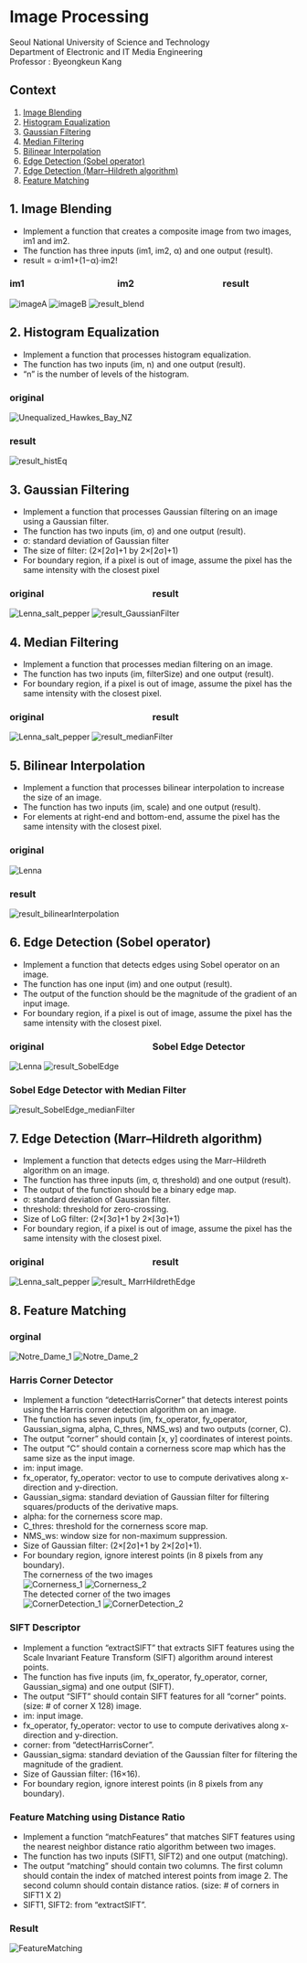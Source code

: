 # Image Processing
Seoul National University of Science and Technology<br />
Department of Electronic and IT Media Engineering<br />
Professor : Byeongkeun Kang<br />
## Context
1. [Image Blending](#1-image_blending)
2. [Histogram Equalization](#2-histogram-equalization)
3. [Gaussian Filtering](#3-gaussian-filtering)
4. [Median Filtering](#4-median-filtering)
5. [Bilinear Interpolation](#5-bilinear-interpolation)
6. [Edge Detection (Sobel operator)](#6-edge-detection-sobel-operator)
7. [Edge Detection (Marr–Hildreth algorithm)](#7-edge-detection-marrhildreth-algorithm)
8. [Feature Matching](#8-feature-matching)
## 1. Image Blending
- Implement a function that creates a composite image from two images, im1 and im2.
- The function has three inputs (im1, im2, α) and one output (result). 
- result = α⋅im1+(1−α)⋅im2!<br />
### im1 &nbsp;&nbsp;&nbsp;&nbsp;&nbsp;&nbsp;&nbsp;&nbsp;&nbsp;&nbsp;&nbsp;&nbsp;&nbsp;&nbsp;&nbsp;&nbsp;&nbsp;&nbsp;&nbsp;&nbsp;&nbsp;&nbsp;&nbsp;&nbsp;&nbsp;&nbsp;&nbsp;&nbsp;&nbsp;&nbsp;&nbsp;&nbsp;&nbsp;&nbsp;&nbsp;&nbsp;&nbsp;&nbsp;&nbsp;&nbsp; im2 &nbsp;&nbsp;&nbsp;&nbsp;&nbsp;&nbsp;&nbsp;&nbsp;&nbsp;&nbsp;&nbsp;&nbsp;&nbsp;&nbsp;&nbsp;&nbsp;&nbsp;&nbsp;&nbsp;&nbsp;&nbsp;&nbsp;&nbsp;&nbsp;&nbsp;&nbsp;&nbsp;&nbsp;&nbsp;&nbsp;&nbsp;&nbsp;&nbsp;&nbsp;&nbsp;&nbsp;&nbsp;&nbsp; result<br />
![imageA](https://user-images.githubusercontent.com/90415099/147421680-bb43e796-0cf9-4db9-94a3-0bacffc4edf3.png)
![imageB](https://user-images.githubusercontent.com/90415099/147421720-89816649-2a6f-44b4-a54d-87e1b20281d3.png)
![result_blend](https://user-images.githubusercontent.com/90415099/147421774-77d2732e-a51c-4e74-9734-e030fcc00311.png)
## 2. Histogram Equalization
- Implement a function that processes histogram equalization.
- The function has two inputs (im, n) and one output (result).
- “n” is the number of levels of the histogram.
### original 
![Unequalized_Hawkes_Bay_NZ](https://user-images.githubusercontent.com/90415099/147421813-e6f11c03-3936-4648-8d59-66ae1d8dfb60.jpg)
### result
![result_histEq](https://user-images.githubusercontent.com/90415099/147421832-0fea70a7-5808-4676-98d9-e2c48e72d0e6.png)
## 3. Gaussian Filtering
- Implement a function that processes Gaussian filtering on an image using a Gaussian filter.
- The function has two inputs (im, σ) and one output (result).
- σ: standard deviation of Gaussian filter
- The size of filter: (2×⌈2σ⌉+1 by 2×⌈2σ⌉+1)
- For boundary region, if a pixel is out of image, assume the pixel has the same intensity with the closest pixel
### original&nbsp;&nbsp;&nbsp;&nbsp;&nbsp;&nbsp;&nbsp;&nbsp;&nbsp;&nbsp;&nbsp;&nbsp;&nbsp;&nbsp;&nbsp;&nbsp;&nbsp;&nbsp;&nbsp;&nbsp;&nbsp;&nbsp;&nbsp;&nbsp;&nbsp;&nbsp;&nbsp;&nbsp;&nbsp;&nbsp;&nbsp;&nbsp;&nbsp;&nbsp;&nbsp;&nbsp;&nbsp;&nbsp;&nbsp;&nbsp;&nbsp;&nbsp;&nbsp;&nbsp;&nbsp;&nbsp;&nbsp;&nbsp;&nbsp;result
![Lenna_salt_pepper](https://user-images.githubusercontent.com/90415099/147422098-d0945ac0-37b9-4f90-8370-2a81200de076.png)
![result_GaussianFilter](https://user-images.githubusercontent.com/90415099/147422101-ef9f561f-0a02-478d-8050-c37726fca5c0.png)
## 4. Median Filtering
- Implement a function that processes median filtering on an image.
- The function has two inputs (im, filterSize) and one output (result).
- For boundary region, if a pixel is out of image, assume the pixel has the same intensity with the closest pixel.
### original&nbsp;&nbsp;&nbsp;&nbsp;&nbsp;&nbsp;&nbsp;&nbsp;&nbsp;&nbsp;&nbsp;&nbsp;&nbsp;&nbsp;&nbsp;&nbsp;&nbsp;&nbsp;&nbsp;&nbsp;&nbsp;&nbsp;&nbsp;&nbsp;&nbsp;&nbsp;&nbsp;&nbsp;&nbsp;&nbsp;&nbsp;&nbsp;&nbsp;&nbsp;&nbsp;&nbsp;&nbsp;&nbsp;&nbsp;&nbsp;&nbsp;&nbsp;&nbsp;&nbsp;&nbsp;&nbsp;&nbsp;&nbsp;&nbsp;result
![Lenna_salt_pepper](https://user-images.githubusercontent.com/90415099/147422148-1646917c-5ce7-4096-84a3-26ed642d9acf.png)
![result_medianFilter](https://user-images.githubusercontent.com/90415099/147422150-0e3c036f-51a5-404d-a1d1-334593ae8be0.png)
## 5. Bilinear Interpolation
- Implement a function that processes bilinear interpolation to increase the size of an image.
- The function has two inputs (im, scale) and one output (result).
- For elements at right-end and bottom-end, assume the pixel has the same intensity with the closest pixel.
### original
![Lenna](https://user-images.githubusercontent.com/90415099/147422446-abbec39c-cc36-42af-809b-42ee92e4a6e3.png)
### result
![result_bilinearInterpolation](https://user-images.githubusercontent.com/90415099/147422467-48f5bd7f-a5c3-4583-b587-555a3623e894.png)
## 6. Edge Detection (Sobel operator)
- Implement a function that detects edges using Sobel operator on an image.
- The function has one input (im) and one output (result).
- The output of the function should be the magnitude of the gradient of an input image.
- For boundary region, if a pixel is out of image, assume the pixel has the same intensity with the closest pixel.
### original&nbsp;&nbsp;&nbsp;&nbsp;&nbsp;&nbsp;&nbsp;&nbsp;&nbsp;&nbsp;&nbsp;&nbsp;&nbsp;&nbsp;&nbsp;&nbsp;&nbsp;&nbsp;&nbsp;&nbsp;&nbsp;&nbsp;&nbsp;&nbsp;&nbsp;&nbsp;&nbsp;&nbsp;&nbsp;&nbsp;&nbsp;&nbsp;&nbsp;&nbsp;&nbsp;&nbsp;&nbsp;&nbsp;&nbsp;&nbsp;&nbsp;&nbsp;&nbsp;&nbsp;&nbsp;&nbsp;&nbsp;&nbsp;&nbsp;Sobel Edge Detector
![Lenna](https://user-images.githubusercontent.com/90415099/147422446-abbec39c-cc36-42af-809b-42ee92e4a6e3.png)
![result_SobelEdge](https://user-images.githubusercontent.com/90415099/147422571-0cf6d9f8-5315-4aa3-93e6-ab820e5b235b.png)
### Sobel Edge Detector with Median Filter
![result_SobelEdge_medianFilter](https://user-images.githubusercontent.com/90415099/147422573-8797cdef-b404-4738-96d2-41efd661c019.png)
## 7. Edge Detection (Marr–Hildreth algorithm)
- Implement a function that detects edges using the Marr–Hildreth algorithm on an image.
- The function has three inputs (im, σ, threshold) and one output (result).
- The output of the function should be a binary edge map.
- σ: standard deviation of Gaussian filter.
- threshold: threshold for zero-crossing.
- Size of LoG filter: (2×⌈3σ⌉+1 by 2×⌈3σ⌉+1)
- For boundary region, if a pixel is out of image, assume the pixel has the same intensity with the closest pixel.
### original&nbsp;&nbsp;&nbsp;&nbsp;&nbsp;&nbsp;&nbsp;&nbsp;&nbsp;&nbsp;&nbsp;&nbsp;&nbsp;&nbsp;&nbsp;&nbsp;&nbsp;&nbsp;&nbsp;&nbsp;&nbsp;&nbsp;&nbsp;&nbsp;&nbsp;&nbsp;&nbsp;&nbsp;&nbsp;&nbsp;&nbsp;&nbsp;&nbsp;&nbsp;&nbsp;&nbsp;&nbsp;&nbsp;&nbsp;&nbsp;&nbsp;&nbsp;&nbsp;&nbsp;&nbsp;&nbsp;&nbsp;&nbsp;&nbsp;result
![Lenna_salt_pepper](https://user-images.githubusercontent.com/90415099/147422893-4821bffd-7a69-436b-8189-4dbc2952caed.png)
![result_ MarrHildrethEdge](https://user-images.githubusercontent.com/90415099/147422900-a1937a69-8ce0-439d-8ff9-7a073643515e.png)
## 8. Feature Matching
### orginal
![Notre_Dame_1](https://user-images.githubusercontent.com/90415099/147423284-7d80fcc5-c239-4921-ae15-7d41c9b33244.png)
![Notre_Dame_2](https://user-images.githubusercontent.com/90415099/147423285-b08b9c54-e32f-468a-a78c-001c2f02bc5f.png)
### Harris Corner Detector
- Implement a function “detectHarrisCorner” that detects interest points using the Harris corner detection algorithm on an image.
- The function has seven inputs (im, fx_operator, fy_operator, Gaussian_sigma, alpha, C_thres, NMS_ws) and two outputs (corner, C).
- The output “corner” should contain [x, y] coordinates of interest points.
- The output “C” should contain a cornerness score map which has the same size as the input image.
- im: input image.
- fx_operator, fy_operator: vector to use to compute derivatives along x-direction and y-direction.
- Gaussian_sigma: standard deviation of Gaussian filter for filtering squares/products of the derivative maps.
- alpha: for the cornerness score map.
- C_thres: threshold for the cornerness score map.
- NMS_ws: window size for non-maximum suppression.
- Size of Gaussian filter: (2×⌈2σ⌉+1 by 2×⌈2σ⌉+1).
- For boundary region, ignore interest points (in 8 pixels from any boundary).<br />
The cornerness of the two images<br />
![Cornerness_1](https://user-images.githubusercontent.com/90415099/147423188-d54464c6-e048-42bb-a829-4f248067dcc3.jpg)
![Cornerness_2](https://user-images.githubusercontent.com/90415099/147423189-0542c70f-26e8-494c-b599-1fd56346af4a.jpg)<br />
The detected corner of the two images<br />
![CornerDetection_1](https://user-images.githubusercontent.com/90415099/147423242-dd860c21-41cb-4b1f-a89d-444d621f175d.jpg)
![CornerDetection_2](https://user-images.githubusercontent.com/90415099/147423243-3203b303-61e8-41dc-997b-54e9013ea932.jpg)
### SIFT Descriptor
- Implement a function “extractSIFT” that extracts SIFT features using the Scale Invariant Feature Transform (SIFT) algorithm around interest points.
- The function has five inputs (im, fx_operator, fy_operator, corner, Gaussian_sigma) and one output (SIFT).
- The output “SIFT” should contain SIFT features for all “corner” points. (size: # of corner X 128) image.
- im: input image.
- fx_operator, fy_operator: vector to use to compute derivatives along x-direction and y-direction.
- corner: from “detectHarrisCorner”.
- Gaussian_sigma: standard deviation of the Gaussian filter for filtering the magnitude of the gradient.
- Size of Gaussian filter: (16×16).
- For boundary region, ignore interest points (in 8 pixels from any boundary).
### Feature Matching using Distance Ratio
- Implement a function “matchFeatures” that matches SIFT features using the nearest neighbor distance ratio algorithm between two images.
- The function has two inputs (SIFT1, SIFT2) and one output (matching).
- The output “matching” should contain two columns. The first column should contain the index of matched interest points from image 2. The second column should contain distance ratios. (size: # of corners in SIFT1 X 2)
- SIFT1, SIFT2: from “extractSIFT”.
### Result
![FeatureMatching](https://user-images.githubusercontent.com/90415099/147423368-165501ce-e8c9-4f90-a34a-997f66f3b448.jpg)
